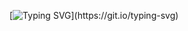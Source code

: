 [![Typing SVG](https://readme-typing-svg.demolab.com?font=Fira+Code&duration=4500&pause=990&color=FF8700&width=435&lines=Welcome+To+the+GitHub+Profile+of;!!!+Sunil+Hassan+Eftekhar+!!!)](https://git.io/typing-svg)
